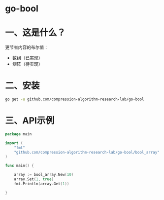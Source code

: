 # go-bool

# 一、这是什么？

更节省内容的布尔值：

- 数组（已实现）
- 矩阵（待实现）

# 二、安装

```bash
go get -u github.com/compression-algorithm-research-lab/go-bool
```

# 三、API示例

```go
package main

import (
	"fmt"
	"github.com/compression-algorithm-research-lab/go-bool/bool_array"
)

func main() {

	array := bool_array.New(10)
	array.Set(1, true)
	fmt.Println(array.Get(1))

}
```





